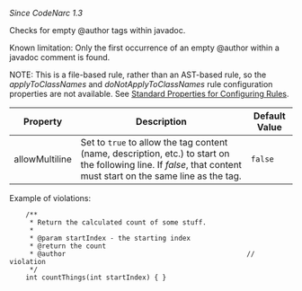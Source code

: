 
*Since CodeNarc 1.3*

Checks for empty @author tags within javadoc.

Known limitation: Only the first occurrence of an empty @author within a javadoc comment is found.

NOTE: This is a file-based rule, rather than an AST-based rule, so the *applyToClassNames* and
*doNotApplyToClassNames* rule configuration properties are not available. See
[Standard Properties for Configuring Rules](./codenarc-configuring-rules.html#standard-properties-for-configuring-rules).

| Property                    | Description            | Default Value    |
|-----------------------------|------------------------|------------------|
| allowMultiline              | Set to `true` to allow the tag content (name, description, etc.) to start on the following line. If *false*, that content must start on the same line as the tag.  | `false` |

Example of violations:

```
    /**
     * Return the calculated count of some stuff.
     *
     * @param startIndex - the starting index
     * @return the count
     * @author                                             // violation
     */
    int countThings(int startIndex) { }
```
